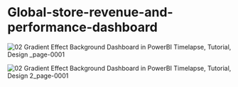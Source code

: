 # Global-store-revenue-and-performance-dashboard

![02 Gradient Effect Background Dashboard in PowerBI  Timelapse, Tutorial, Design _page-0001](https://github.com/saifhussain881/Global-store-revenue-and-performance-dashboard/assets/114691472/bf9ef88b-1f34-40f7-9f36-6383a5ab2972)


![02 Gradient Effect Background Dashboard in PowerBI  Timelapse, Tutorial, Design  2_page-0001](https://github.com/saifhussain881/Global-store-revenue-and-performance-dashboard/assets/114691472/b6b6f769-c7b9-443b-83b9-5a62eea816df)

